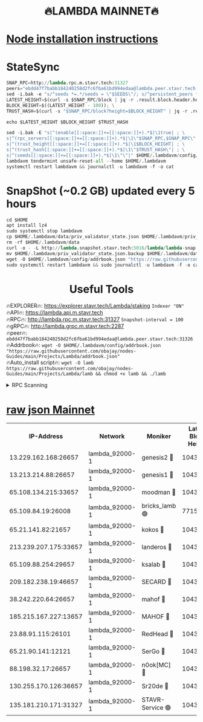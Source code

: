 <h1 align="center"> 🔥LAMBDA MAINNET🔥</h1>


[Node installation instructions](https://github.com/obajay/nodes-Guides/tree/main/Projects/Lambda)
=


# StateSync
```python
SNAP_RPC=http://lambda.rpc.m.stavr.tech:31327
peers="ebdd47f7babb184240258d2fc6fba61bd994edaa@lambda.peer.stavr.tech:31326" 
sed -i.bak -e "s/^seeds *=.*/seeds = \"$SEEDS\"/; s/^persistent_peers *=.*/persistent_peers = \"$PEERS\"/" $HOME/.lambdavm/config/config.toml
LATEST_HEIGHT=$(curl -s $SNAP_RPC/block | jq -r .result.block.header.height); \
BLOCK_HEIGHT=$((LATEST_HEIGHT - 100)); \
TRUST_HASH=$(curl -s "$SNAP_RPC/block?height=$BLOCK_HEIGHT" | jq -r .result.block_id.hash)

echo $LATEST_HEIGHT $BLOCK_HEIGHT $TRUST_HASH

sed -i.bak -E "s|^(enable[[:space:]]+=[[:space:]]+).*$|\1true| ; \
s|^(rpc_servers[[:space:]]+=[[:space:]]+).*$|\1\"$SNAP_RPC,$SNAP_RPC\"| ; \
s|^(trust_height[[:space:]]+=[[:space:]]+).*$|\1$BLOCK_HEIGHT| ; \
s|^(trust_hash[[:space:]]+=[[:space:]]+).*$|\1\"$TRUST_HASH\"| ; \
s|^(seeds[[:space:]]+=[[:space:]]+).*$|\1\"\"|" $HOME/.lambdavm/config/config.toml
lambdavm tendermint unsafe-reset-all --home $HOME/.lambdavm
systemctl restart lambdavm && journalctl -u lambdavm -f -o cat

```
# SnapShot (~0.2 GB) updated every 5 hours
```python
cd $HOME
apt install lz4
sudo systemctl stop lambdavm
cp $HOME/.lambdavm/data/priv_validator_state.json $HOME/.lambdavm/priv_validator_state.json.backup
rm -rf $HOME/.lambdavm/data
curl -o - -L http://lambda.snapshot.stavr.tech:5016/lambda/lambda-snap.tar.lz4 | lz4 -c -d - | tar -x -C $HOME/.lambdavm --strip-components 2
mv $HOME/.lambdavm/priv_validator_state.json.backup $HOME/.lambdavm/data/priv_validator_state.json
wget -O $HOME/.lambdavm/config/addrbook.json "https://raw.githubusercontent.com/obajay/nodes-Guides/main/Projects/Lambda/addrbook.json"
sudo systemctl restart lambdavm && sudo journalctl -u lambdavm -f -o cat
```
 <h1 align="center"> Useful Tools</h1>

🔥EXPLORER🔥:      https://explorer.stavr.tech/Lambda/staking	        `Indexer "ON"` \
🔥API🔥: 			 		 https://lambda.api.m.stavr.tech \
🔥RPC🔥:           http://lambda.rpc.m.stavr.tech:31327	              `Snapshot-interval = 100` \
🔥gRPC🔥:          http://lambda.grpc.m.stavr.tech:2287 \
🔥peer🔥:					 `ebdd47f7babb184240258d2fc6fba61bd994edaa@lambda.peer.stavr.tech:31326` \
🔥Addrbook🔥:    ```wget -O $HOME/.lambdavm/config/addrbook.json "https://raw.githubusercontent.com/obajay/nodes-Guides/main/Projects/Lambda/addrbook.json"``` \
🔥Auto_install script🔥: ```wget -O lamb https://raw.githubusercontent.com/obajay/nodes-Guides/main/Projects/Lambda/lamb && chmod +x lamb && ./lamb```


<details>
<summary>RPC Scanning</summary>

<h2 align="center"> We scan nodes in real time every 4 hours. And we provide the final result of RPC endpoints.
We cannot influence the operation of these nodes in any way. </h2>


```python
If Voting Power is higher than 0 --> then the Node is a validator of the network and may be subject to attack and be a potential threat to the chain.
```
```python
We marked such validators with a red symbol
```

</details>

[raw json Mainnet](https://rpc-check.lambm.stavr.tech/lambm/rpc-lambm-result.json)
=


<table><tr><th>IP-Address</th><th>Network</th><th>Moniker</th><th>Latest Block Height</th><th>Earliest Block Height</th><th>Catching Up</th><th>Tx Index</th><th>Voting Power</th><th>Scan Time</th></tr><tr><td>13.229.162.168:26657</td><td>lambda_92000-1</td><td>genesis2 🔴</td><td>10438916</td><td>1</td><td>False</td><td>on</td><td>16609121</td><td>2023-12-09T09:34:09.947970963UTC</td></tr><tr><td>13.213.214.88:26657</td><td>lambda_92000-1</td><td>genesis1 🔴</td><td>10438917</td><td>1</td><td>False</td><td>on</td><td>107835</td><td>2023-12-09T09:34:14.199873165UTC</td></tr><tr><td>65.108.134.215:33657</td><td>lambda_92000-1</td><td>moodman 🔴</td><td>10438919</td><td>632001</td><td>False</td><td>off</td><td>1070005</td><td>2023-12-09T09:34:19.484983328UTC</td></tr><tr><td>65.109.84.19:26008</td><td>lambda_92000-1</td><td>bricks_lamb 🟢</td><td>7715743</td><td>7581001</td><td>False</td><td>on</td><td>0</td><td>2023-12-09T09:34:26.156494325UTC</td></tr><tr><td>65.21.141.82:21657</td><td>lambda_92000-1</td><td>kokos 🔴</td><td>10438918</td><td>7716001</td><td>False</td><td>off</td><td>546765</td><td>2023-12-09T09:34:16.661713867UTC</td></tr><tr><td>213.239.207.175:33657</td><td>lambda_92000-1</td><td>landeros 🔴</td><td>10438915</td><td>8136001</td><td>False</td><td>off</td><td>935910</td><td>2023-12-09T09:34:03.896980865UTC</td></tr><tr><td>65.109.88.254:29657</td><td>lambda_92000-1</td><td>ksalab 🔴</td><td>10438919</td><td>8715001</td><td>False</td><td>on</td><td>501933</td><td>2023-12-09T09:34:20.235914763UTC</td></tr><tr><td>209.182.238.19:46657</td><td>lambda_92000-1</td><td>SECARD 🔴</td><td>10438916</td><td>9443001</td><td>False</td><td>on</td><td>2092101</td><td>2023-12-09T09:34:09.043842230UTC</td></tr><tr><td>38.242.220.64:26657</td><td>lambda_92000-1</td><td>mahof 🔴</td><td>10438914</td><td>10131001</td><td>False</td><td>off</td><td>770350</td><td>2023-12-09T09:33:58.956310297UTC</td></tr><tr><td>185.215.167.227:13657</td><td>lambda_92000-1</td><td>MAHOF 🔴</td><td>10438917</td><td>10134001</td><td>False</td><td>on</td><td>2051510</td><td>2023-12-09T09:34:13.249492244UTC</td></tr><tr><td>23.88.91.115:26101</td><td>lambda_92000-1</td><td>RedHead 🔴</td><td>10438915</td><td>10338915</td><td>False</td><td>off</td><td>553202</td><td>2023-12-09T09:34:04.627055353UTC</td></tr><tr><td>65.21.90.141:12121</td><td>lambda_92000-1</td><td>SerGo 🔴</td><td>10438919</td><td>10338919</td><td>False</td><td>off</td><td>10531592</td><td>2023-12-09T09:34:20.599071306UTC</td></tr><tr><td>88.198.32.17:26657</td><td>lambda_92000-1</td><td>n0ok[MC] 🔴</td><td>10438919</td><td>10338919</td><td>False</td><td>off</td><td>1578630</td><td>2023-12-09T09:34:23.728265912UTC</td></tr><tr><td>130.255.170.126:36657</td><td>lambda_92000-1</td><td>Sr20de 🔴</td><td>10438915</td><td>10353001</td><td>False</td><td>off</td><td>671384</td><td>2023-12-09T09:34:04.354168127UTC</td></tr><tr><td>135.181.210.171:31327</td><td>lambda_92000-1</td><td>STAVR-Service 🟢</td><td>10438919</td><td>10436001</td><td>False</td><td>on</td><td>0</td><td>2023-12-09T09:34:19.099589587UTC</td></tr></table>
